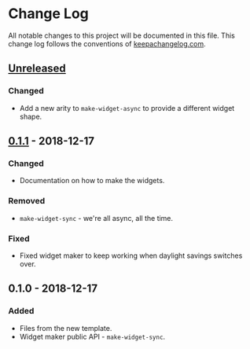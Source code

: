 # Change Log
All notable changes to this project will be documented in this file. This change log follows the conventions of [keepachangelog.com](http://keepachangelog.com/).

## [Unreleased]
### Changed
- Add a new arity to `make-widget-async` to provide a different widget shape.

## [0.1.1] - 2018-12-17
### Changed
- Documentation on how to make the widgets.

### Removed
- `make-widget-sync` - we're all async, all the time.

### Fixed
- Fixed widget maker to keep working when daylight savings switches over.

## 0.1.0 - 2018-12-17
### Added
- Files from the new template.
- Widget maker public API - `make-widget-sync`.

[Unreleased]: https://github.com/your-name/excriba/compare/0.1.1...HEAD
[0.1.1]: https://github.com/your-name/excriba/compare/0.1.0...0.1.1
